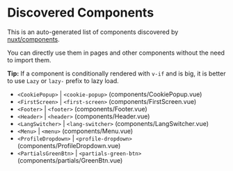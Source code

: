 # Discovered Components

This is an auto-generated list of components discovered by [nuxt/components](https://github.com/nuxt/components).

You can directly use them in pages and other components without the need to import them.

**Tip:** If a component is conditionally rendered with `v-if` and is big, it is better to use `Lazy` or `lazy-` prefix to lazy load.

- `<CookiePopup>` | `<cookie-popup>` (components/CookiePopup.vue)
- `<FirstScreen>` | `<first-screen>` (components/FirstScreen.vue)
- `<Footer>` | `<footer>` (components/Footer.vue)
- `<Header>` | `<header>` (components/Header.vue)
- `<LangSwitcher>` | `<lang-switcher>` (components/LangSwitcher.vue)
- `<Menu>` | `<menu>` (components/Menu.vue)
- `<ProfileDropdown>` | `<profile-dropdown>` (components/ProfileDropdown.vue)
- `<PartialsGreenBtn>` | `<partials-green-btn>` (components/partials/GreenBtn.vue)
